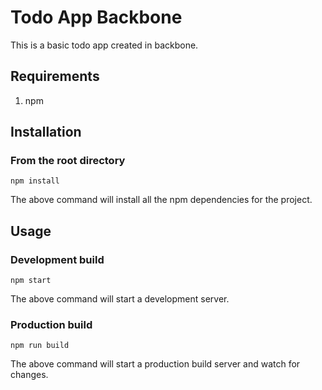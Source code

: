 # Todo App Backbone

This is a basic todo app created in backbone.

## Requirements

1. npm

## Installation

### From the root directory

```npm
npm install
```

The above command will install all the npm dependencies for the project.

## Usage

### Development build

```npm
npm start
```

The above command will start a development server.

### Production build

```npm
npm run build
```

The above command will start a production build server and watch for changes.
